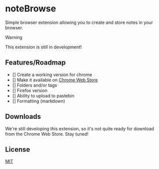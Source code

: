# noteBrowse
Simple browser extension allowing you to create and store notes in your browser.

> [!WARNING]  
> This extension is still in development!

## Features/Roadmap
- [] Create a working version for chrome
- [] Make it available on [Chrome Web Store](https://chromewebstore.google.com/)
- [] Folders and/or tags
- [] Firefox version 
- [] Ability to upload to pastebin
- [] Formatting (markdown)

## Downloads
We're still developing this extension, so it's not quite ready for download from the Chrome Web Store. Stay tuned!

## License
[MIT](../LICENSE)
